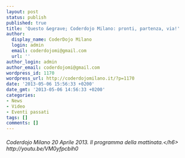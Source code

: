 ```yaml
---
layout: post
status: publish
published: true
title: 'Questo &egrave; Coderdojo Milano: pronti, partenza, via!'
author:
  display_name: CoderDojo Milano
  login: admin
  email: coderdojomi@gmail.com
  url: ''
author_login: admin
author_email: coderdojomi@gmail.com
wordpress_id: 1170
wordpress_url: http://coderdojomilano.it/?p=1170
date: '2013-05-06 15:56:33 +0200'
date_gmt: '2013-05-06 14:56:33 +0200'
categories:
- News
- Video
- Eventi passati
tags: []
comments: []
---
```

<h6>Coderdojo Milano 20 Aprile 2013. Il programma della mattinata.<&#47;h6><br />
http:&#47;&#47;youtu.be&#47;VM0yfpcbih0</p>
